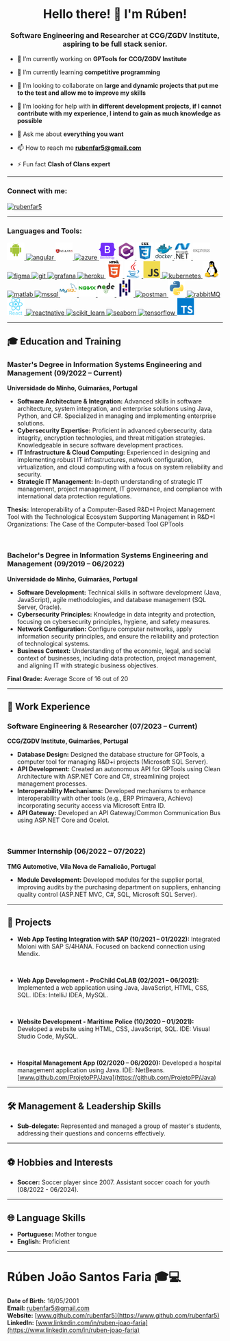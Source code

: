 <h1 align="center">Hello there! 👋 I'm Rúben! </h1>
<h3 align="center">Software Engineering and Researcher at CCG/ZGDV Institute, aspiring to be full stack senior.</h3>

- 🔭 I’m currently working on **GPTools for CCG/ZGDV Institute**

- 🌱 I’m currently learning **competitive programming**

- 👯 I’m looking to collaborate on **large and dynamic projects that put me to the test and allow me to improve my skills**

- 🤝 I’m looking for help with **in different development projects, if I cannot contribute with my experience, I intend to gain as much knowledge as possible**

- 💬 Ask me about **everything you want**

- 📫 How to reach me **rubenfar5@gmail.com**

- ⚡ Fun fact **Clash of Clans expert**

<hr>
<h3 align="left">Connect with me:</h3>
<p align="left">
<a href="https://linkedin.com/in/rubenfar5" target="blank"><img align="center" src="https://raw.githubusercontent.com/rahuldkjain/github-profile-readme-generator/master/src/images/icons/Social/linked-in-alt.svg" alt="rubenfar5" height="30" width="40" /></a>
</p>

<hr>
<h3 align="left">Languages and Tools:</h3>
<p align="left"> <a href="https://developer.android.com" target="_blank" rel="noreferrer"> <img src="https://raw.githubusercontent.com/devicons/devicon/master/icons/android/android-original-wordmark.svg" alt="android" width="40" height="40"/> </a> <a href="https://angular.io" target="_blank" rel="noreferrer"> <img src="https://angular.io/assets/images/logos/angular/angular.svg" alt="angular" width="40" height="40"/> </a> <a href="https://angular.io" target="_blank" rel="noreferrer"> <img src="https://raw.githubusercontent.com/devicons/devicon/master/icons/angularjs/angularjs-original-wordmark.svg" alt="angularjs" width="40" height="40"/> </a> <a href="https://azure.microsoft.com/en-in/" target="_blank" rel="noreferrer"> <img src="https://www.vectorlogo.zone/logos/microsoft_azure/microsoft_azure-icon.svg" alt="azure" width="40" height="40"/> </a> <a href="https://getbootstrap.com" target="_blank" rel="noreferrer"> <img src="https://raw.githubusercontent.com/devicons/devicon/master/icons/bootstrap/bootstrap-plain-wordmark.svg" alt="bootstrap" width="40" height="40"/> </a> <a href="https://www.w3schools.com/cs/" target="_blank" rel="noreferrer"> <img src="https://raw.githubusercontent.com/devicons/devicon/master/icons/csharp/csharp-original.svg" alt="csharp" width="40" height="40"/> </a> <a href="https://www.w3schools.com/css/" target="_blank" rel="noreferrer"> <img src="https://raw.githubusercontent.com/devicons/devicon/master/icons/css3/css3-original-wordmark.svg" alt="css3" width="40" height="40"/> </a> <a href="https://www.docker.com/" target="_blank" rel="noreferrer"> <img src="https://raw.githubusercontent.com/devicons/devicon/master/icons/docker/docker-original-wordmark.svg" alt="docker" width="40" height="40"/> </a> <a href="https://dotnet.microsoft.com/" target="_blank" rel="noreferrer"> <img src="https://raw.githubusercontent.com/devicons/devicon/master/icons/dot-net/dot-net-original-wordmark.svg" alt="dotnet" width="40" height="40"/> </a> <a href="https://expressjs.com" target="_blank" rel="noreferrer"> <img src="https://raw.githubusercontent.com/devicons/devicon/master/icons/express/express-original-wordmark.svg" alt="express" width="40" height="40"/> </a> <a href="https://www.figma.com/" target="_blank" rel="noreferrer"> <img src="https://www.vectorlogo.zone/logos/figma/figma-icon.svg" alt="figma" width="40" height="40"/> </a> <a href="https://git-scm.com/" target="_blank" rel="noreferrer"> <img src="https://www.vectorlogo.zone/logos/git-scm/git-scm-icon.svg" alt="git" width="40" height="40"/> </a> <a href="https://grafana.com" target="_blank" rel="noreferrer"> <img src="https://www.vectorlogo.zone/logos/grafana/grafana-icon.svg" alt="grafana" width="40" height="40"/> </a> <a href="https://heroku.com" target="_blank" rel="noreferrer"> <img src="https://www.vectorlogo.zone/logos/heroku/heroku-icon.svg" alt="heroku" width="40" height="40"/> </a> <a href="https://www.w3.org/html/" target="_blank" rel="noreferrer"> <img src="https://raw.githubusercontent.com/devicons/devicon/master/icons/html5/html5-original-wordmark.svg" alt="html5" width="40" height="40"/> </a> <a href="https://www.java.com" target="_blank" rel="noreferrer"> <img src="https://raw.githubusercontent.com/devicons/devicon/master/icons/java/java-original.svg" alt="java" width="40" height="40"/> </a> <a href="https://developer.mozilla.org/en-US/docs/Web/JavaScript" target="_blank" rel="noreferrer"> <img src="https://raw.githubusercontent.com/devicons/devicon/master/icons/javascript/javascript-original.svg" alt="javascript" width="40" height="40"/> </a> <a href="https://kubernetes.io" target="_blank" rel="noreferrer"> <img src="https://www.vectorlogo.zone/logos/kubernetes/kubernetes-icon.svg" alt="kubernetes" width="40" height="40"/> </a> <a href="https://www.linux.org/" target="_blank" rel="noreferrer"> <img src="https://raw.githubusercontent.com/devicons/devicon/master/icons/linux/linux-original.svg" alt="linux" width="40" height="40"/> </a> <a href="https://www.mathworks.com/" target="_blank" rel="noreferrer"> <img src="https://upload.wikimedia.org/wikipedia/commons/2/21/Matlab_Logo.png" alt="matlab" width="40" height="40"/> </a> <a href="https://www.microsoft.com/en-us/sql-server" target="_blank" rel="noreferrer"> <img src="https://www.svgrepo.com/show/303229/microsoft-sql-server-logo.svg" alt="mssql" width="40" height="40"/> </a> <a href="https://www.mysql.com/" target="_blank" rel="noreferrer"> <img src="https://raw.githubusercontent.com/devicons/devicon/master/icons/mysql/mysql-original-wordmark.svg" alt="mysql" width="40" height="40"/> </a> <a href="https://www.nginx.com" target="_blank" rel="noreferrer"> <img src="https://raw.githubusercontent.com/devicons/devicon/master/icons/nginx/nginx-original.svg" alt="nginx" width="40" height="40"/> </a> <a href="https://nodejs.org" target="_blank" rel="noreferrer"> <img src="https://raw.githubusercontent.com/devicons/devicon/master/icons/nodejs/nodejs-original-wordmark.svg" alt="nodejs" width="40" height="40"/> </a> <a href="https://pandas.pydata.org/" target="_blank" rel="noreferrer"> <img src="https://raw.githubusercontent.com/devicons/devicon/2ae2a900d2f041da66e950e4d48052658d850630/icons/pandas/pandas-original.svg" alt="pandas" width="40" height="40"/> </a> <a href="https://postman.com" target="_blank" rel="noreferrer"> <img src="https://www.vectorlogo.zone/logos/getpostman/getpostman-icon.svg" alt="postman" width="40" height="40"/> </a> <a href="https://www.python.org" target="_blank" rel="noreferrer"> <img src="https://raw.githubusercontent.com/devicons/devicon/master/icons/python/python-original.svg" alt="python" width="40" height="40"/> </a> <a href="https://www.rabbitmq.com" target="_blank" rel="noreferrer"> <img src="https://www.vectorlogo.zone/logos/rabbitmq/rabbitmq-icon.svg" alt="rabbitMQ" width="40" height="40"/> </a> <a href="https://reactjs.org/" target="_blank" rel="noreferrer"> <img src="https://raw.githubusercontent.com/devicons/devicon/master/icons/react/react-original-wordmark.svg" alt="react" width="40" height="40"/> </a> <a href="https://reactnative.dev/" target="_blank" rel="noreferrer"> <img src="https://reactnative.dev/img/header_logo.svg" alt="reactnative" width="40" height="40"/> </a> <a href="https://scikit-learn.org/" target="_blank" rel="noreferrer"> <img src="https://upload.wikimedia.org/wikipedia/commons/0/05/Scikit_learn_logo_small.svg" alt="scikit_learn" width="40" height="40"/> </a> <a href="https://seaborn.pydata.org/" target="_blank" rel="noreferrer"> <img src="https://seaborn.pydata.org/_images/logo-mark-lightbg.svg" alt="seaborn" width="40" height="40"/> </a> <a href="https://www.tensorflow.org" target="_blank" rel="noreferrer"> <img src="https://www.vectorlogo.zone/logos/tensorflow/tensorflow-icon.svg" alt="tensorflow" width="40" height="40"/> </a> <a href="https://www.typescriptlang.org/" target="_blank" rel="noreferrer"> <img src="https://raw.githubusercontent.com/devicons/devicon/master/icons/typescript/typescript-original.svg" alt="typescript" width="40" height="40"/> </a> </p>
<hr>

## 🎓 Education and Training

### Master's Degree in Information Systems Engineering and Management (09/2022 – Current)
**Universidade do Minho, Guimarães, Portugal**

- **Software Architecture & Integration:** Advanced skills in software architecture, system integration, and enterprise solutions using Java, Python, and C#. Specialized in managing and implementing enterprise solutions.
- **Cybersecurity Expertise:** Proficient in advanced cybersecurity, data integrity, encryption technologies, and threat mitigation strategies. Knowledgeable in secure software development practices.
- **IT Infrastructure & Cloud Computing:** Experienced in designing and implementing robust IT infrastructures, network configuration, virtualization, and cloud computing with a focus on system reliability and security.
- **Strategic IT Management:** In-depth understanding of strategic IT management, project management, IT governance, and compliance with international data protection regulations.

**Thesis:** Interoperability of a Computer-Based R&D+I Project Management Tool with the Technological Ecosystem Supporting Management in R&D+I Organizations: The Case of the Computer-based Tool GPTools

<br>

### Bachelor's Degree in Information Systems Engineering and Management (09/2019 – 06/2022)
**Universidade do Minho, Guimarães, Portugal**

- **Software Development:** Technical skills in software development (Java, JavaScript), agile methodologies, and database management (SQL Server, Oracle).
- **Cybersecurity Principles:** Knowledge in data integrity and protection, focusing on cybersecurity principles, hygiene, and safety measures.
- **Network Configuration:** Configure computer networks, apply information security principles, and ensure the reliability and protection of technological systems.
- **Business Context:** Understanding of the economic, legal, and social context of businesses, including data protection, project management, and aligning IT with strategic business objectives.

**Final Grade:** Average Score of 16 out of 20

<hr>

## 💼 Work Experience

### Software Engineering & Researcher (07/2023 – Current)
**CCG/ZGDV Institute, Guimarães, Portugal**

- **Database Design:** Designed the database structure for GPTools, a computer tool for managing R&D+i projects (Microsoft SQL Server).
- **API Development:** Created an autonomous API for GPTools using Clean Architecture with ASP.NET Core and C#, streamlining project management processes.
- **Interoperability Mechanisms:** Developed mechanisms to enhance interoperability with other tools (e.g., ERP Primavera, Achievo) incorporating security access via Microsoft Entra ID.
- **API Gateway:** Developed an API Gateway/Common Communication Bus using ASP.NET Core and Ocelot.

<br>

### Summer Internship (06/2022 – 07/2022)
**TMG Automotive, Vila Nova de Famalicão, Portugal**

- **Module Development:** Developed modules for the supplier portal, improving audits by the purchasing department on suppliers, enhancing quality control (ASP.NET MVC, C#, SQL, Microsoft SQL Server).

<hr>

## 🚀 Projects

- **Web App Testing Integration with SAP (10/2021 – 01/2022):** Integrated Moloni with SAP S/4HANA. Focused on backend connection using Mendix.
<br>

- **Web App Development - ProChild CoLAB (02/2021 – 06/2021):** Implemented a web application using Java, JavaScript, HTML, CSS, SQL. IDEs: IntelliJ IDEA, MySQL.
<br>

- **Website Development - Maritime Police (10/2020 – 01/2021):** Developed a website using HTML, CSS, JavaScript, SQL. IDE: Visual Studio Code, MySQL.
<br>

- **Hospital Management App (02/2020 – 06/2020):** Developed a hospital management application using Java. IDE: NetBeans. [www.github.com/ProjetoPP/Java](https://github.com/ProjetoPP/Java)

<hr>

## 🛠 Management & Leadership Skills

- **Sub-delegate:** Represented and managed a group of master's students, addressing their questions and concerns effectively.

<hr>

## ⚽ Hobbies and Interests

- **Soccer:** Soccer player since 2007. Assistant soccer coach for youth (08/2022 - 06/2024).
<hr>

## 🌐 Language Skills

- **Portuguese:** Mother tongue
- **English:** Proficient

<hr>

# Rúben João Santos Faria 🎓💻

**Date of Birth:** 16/05/2001  
**Email:** [rubenfar5@gmail.com](mailto:rubenfar5@gmail.com)  
**Website:** [www.github.com/rubenfar5](https://www.github.com/rubenfar5)  
**LinkedIn:** [www.linkedin.com/in/ruben-joao-faria](https://www.linkedin.com/in/ruben-joao-faria)
